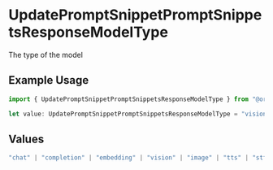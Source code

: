 # UpdatePromptSnippetPromptSnippetsResponseModelType

The type of the model

## Example Usage

```typescript
import { UpdatePromptSnippetPromptSnippetsResponseModelType } from "@orq-ai/node/models/operations";

let value: UpdatePromptSnippetPromptSnippetsResponseModelType = "vision";
```

## Values

```typescript
"chat" | "completion" | "embedding" | "vision" | "image" | "tts" | "stt" | "rerank" | "moderations"
```
